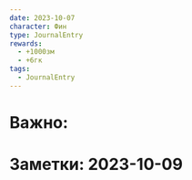 ```yaml
---
date: 2023-10-07
character: Фин
type: JournalEntry
rewards:
  - +1000зм
  - +6гк
tags:
  - JournalEntry
---
```

# Важно:


# Заметки: 2023-10-09
